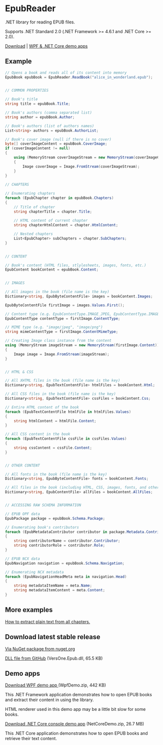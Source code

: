 # EpubReader
.NET library for reading EPUB files.

Supports .NET Standard 2.0 (.NET Framework >= 4.6.1 and .NET Core >= 2.0).

[Download](#download-latest-stable-release) | [WPF & .NET Core demo apps](#demo-apps)

## Example
```csharp
// Opens a book and reads all of its content into memory
EpubBook epubBook = EpubReader.ReadBook("alice_in_wonderland.epub");

            
// COMMON PROPERTIES

// Book's title
string title = epubBook.Title;

// Book's authors (comma separated list)
string author = epubBook.Author;

// Book's authors (list of authors names)
List<string> authors = epubBook.AuthorList;

// Book's cover image (null if there is no cover)
byte[] coverImageContent = epubBook.CoverImage;
if (coverImageContent != null)
{
    using (MemoryStream coverImageStream = new MemoryStream(coverImageContent))
    {
        Image coverImage = Image.FromStream(coverImageStream);
    }
}
            
// CHAPTERS

// Enumerating chapters
foreach (EpubChapter chapter in epubBook.Chapters)
{
    // Title of chapter
    string chapterTitle = chapter.Title;
                
    // HTML content of current chapter
    string chapterHtmlContent = chapter.HtmlContent;

    // Nested chapters
    List<EpubChapter> subChapters = chapter.SubChapters;
}

            
// CONTENT

// Book's content (HTML files, stlylesheets, images, fonts, etc.)
EpubContent bookContent = epubBook.Content;

            
// IMAGES

// All images in the book (file name is the key)
Dictionary<string, EpubByteContentFile> images = bookContent.Images;

EpubByteContentFile firstImage = images.Values.First();

// Content type (e.g. EpubContentType.IMAGE_JPEG, EpubContentType.IMAGE_PNG)
EpubContentType contentType = firstImage.ContentType;

// MIME type (e.g. "image/jpeg", "image/png")
string mimeContentType = firstImage.ContentMimeType;

// Creating Image class instance from the content
using (MemoryStream imageStream = new MemoryStream(firstImage.Content))
{
    Image image = Image.FromStream(imageStream);
}


// HTML & CSS

// All XHTML files in the book (file name is the key)
Dictionary<string, EpubTextContentFile> htmlFiles = bookContent.Html;

// All CSS files in the book (file name is the key)
Dictionary<string, EpubTextContentFile> cssFiles = bookContent.Css;

// Entire HTML content of the book
foreach (EpubTextContentFile htmlFile in htmlFiles.Values)
{
    string htmlContent = htmlFile.Content;
}

// All CSS content in the book
foreach (EpubTextContentFile cssFile in cssFiles.Values)
{
    string cssContent = cssFile.Content;
}


// OTHER CONTENT

// All fonts in the book (file name is the key)
Dictionary<string, EpubByteContentFile> fonts = bookContent.Fonts;

// All files in the book (including HTML, CSS, images, fonts, and other types of files)
Dictionary<string, EpubContentFile> allFiles = bookContent.AllFiles;


// ACCESSING RAW SCHEMA INFORMATION

// EPUB OPF data
EpubPackage package = epubBook.Schema.Package;

// Enumerating book's contributors
foreach (EpubMetadataContributor contributor in package.Metadata.Contributors)
{
    string contributorName = contributor.Contributor;
    string contributorRole = contributor.Role;
}

// EPUB NCX data
EpubNavigation navigation = epubBook.Schema.Navigation;

// Enumerating NCX metadata
foreach (EpubNavigationHeadMeta meta in navigation.Head)
{
    string metadataItemName = meta.Name;
    string metadataItemContent = meta.Content;
}
```

## More examples
[How to extract plain text from all chapters.](https://github.com/versfx/EpubReader/tree/master/Source/VersOne.Epub.NetCoreDemo/ExtractPlainText.cs)

## Download latest stable release
[Via NuGet package from nuget.org](https://www.nuget.org/packages/VersOne.Epub)

[DLL file from GitHub](https://github.com/vers-one/EpubReader/releases/download/v2.0/VersOne.Epub.dll) (VersOne.Epub.dll, 65.5 KB)

## Demo apps
[Download WPF demo app ](https://github.com/vers-one/EpubReader/releases/download/v2.0/WpfDemo.zip) (WpfDemo.zip, 442 KB)

This .NET Framework application demonstrates how to open EPUB books and extract their content in using the library.

HTML renderer used in this demo app may be a little bit slow for some books.

[Download .NET Core console demo app](https://github.com/vers-one/EpubReader/releases/download/v2.0/NetCoreDemo.zip) (NetCoreDemo.zip, 26.7 MB)

This .NET Core application demonstrates how to open EPUB books and retrieve their text content.
